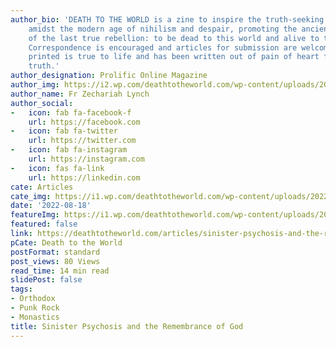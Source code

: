 ```yaml
---
author_bio: 'DEATH TO THE WORLD is a zine to inspire the truth-seeking and soul searching
    amidst the modern age of nihilism and despair, promoting the ancient principles
    of the last true rebellion: to be dead to this world and alive to the other world.
    Correspondence is encouraged and articles for submission are welcomed. Each article
    printed is true to life and has been written out of pain of heart for love of
    truth.'
author_designation: Prolific Online Magazine
author_img: https://i2.wp.com/deathtotheworld.com/wp-content/uploads/2014/06/dttw1.jpg
author_name: Fr Zechariah Lynch
author_social:
-   icon: fab fa-facebook-f
    url: https://facebook.com
-   icon: fab fa-twitter
    url: https://twitter.com
-   icon: fab fa-instagram
    url: https://instagram.com
-   icon: fas fa-link
    url: https://linkedin.com
cate: Articles
cate_img: https://i1.wp.com/deathtotheworld.com/wp-content/uploads/2022/08/F-psychosis.jpg?resize=1140%2C663&ssl=1
date: '2022-08-18'
featureImg: https://i1.wp.com/deathtotheworld.com/wp-content/uploads/2022/08/F-psychosis.jpg?resize=1140%2C663&ssl=1
featured: false
link: https://deathtotheworld.com/articles/sinister-psychosis-and-the-remembrance-of-god/
pCate: Death to the World
postFormat: standard
post_views: 80 Views
read_time: 14 min read
slidePost: false
tags:
- Orthodox
- Punk Rock
- Monastics
title: Sinister Psychosis and the Remembrance of God
---
```

